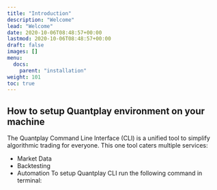 ```yaml
---
title: "Introduction"
description: "Welcome"
lead: "Welcome"
date: 2020-10-06T08:48:57+00:00
lastmod: 2020-10-06T08:48:57+00:00
draft: false
images: []
menu:
  docs:
    parent: "installation"
weight: 101
toc: true
---
```

## How to setup Quantplay environment on your machine
The Quantplay Command Line Interface (CLI) is a unified tool to simplify algorithmic trading for everyone. This one tool caters multiple services:

* Market Data
* Backtesting
* Automation
To setup Quantplay CLI run the following command in terminal:
